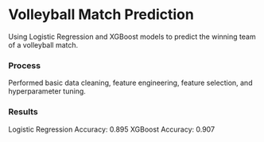 # Volleyball Match Prediction
Using Logistic Regression and XGBoost models to predict the winning team of a volleyball match.

### Process
Performed basic data cleaning, feature engineering, feature selection, and hyperparameter tuning.

### Results
Logistic Regression Accuracy: 0.895
XGBoost Accuracy: 0.907
